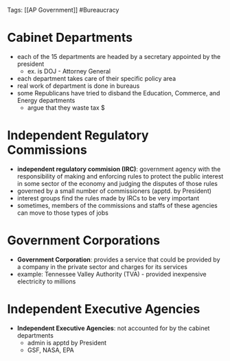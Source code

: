 Tags: [[AP Government]] #Bureaucracy 

# Cabinet Departments
- each of the 15 departments are headed by a secretary appointed by the president
	- ex. is DOJ - Attorney General
- each department takes care of their specific policy area
- real work of department is done in bureaus
- some Republicans have tried to disband the Education, Commerce, and Energy departments
	- argue that they waste tax $

# Independent Regulatory Commissions
- **independent regulatory commision (IRC)**: government agency with the responsibility of making and enforcing rules to protect the public interest in some sector of the economy and judging the disputes of those rules
- governed by a small number of commissioners (apptd. by President)
- interest groups find the rules made by IRCs to be very important
- sometimes, members of the commissions and staffs of these agencies can move to those types of jobs

# Government Corporations
- **Government Corporation**: provides a service that could be provided by a company in the private sector and charges for its services
- example: Tennessee Valley Authority (TVA) - provided inexpensive electricity to millions

# Independent Executive Agencies
- **Independent Executive Agencies**: not accounted for by the cabinet departments
	- admin is apptd by President
	- GSF, NASA, EPA
